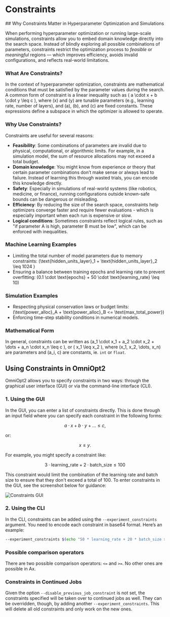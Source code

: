 # Constraints
<!-- What are Constraints and how to use them? -->
<div id="toc"></div>
## Why Constraints Matter in Hyperparameter Optimization and Simulations

When performing hyperparameter optimization or running large-scale simulations, constraints allow you to embed domain knowledge directly into the search space. Instead of blindly exploring all possible combinations of parameters, constraints restrict the optimization process to *feasible* or *meaningful* regions — which improves efficiency, avoids invalid configurations, and reflects real-world limitations.

### What Are Constraints?

In the context of hyperparameter optimization, constraints are mathematical conditions that must be satisfied by the parameter values during the search. A common form of constraint is a linear inequality such as \( a \cdot x + b \cdot y \leq c \), where \(x\) and \(y\) are tunable parameters (e.g., learning rate, number of layers), and \(a\), \(b\), and \(c\) are fixed constants. These expressions define a subspace in which the optimizer is allowed to operate.

### Why Use Constraints?

Constraints are useful for several reasons:

- **Feasibility**: Some combinations of parameters are invalid due to physical, computational, or algorithmic limits. For example, in a simulation model, the sum of resource allocations may not exceed a total budget.
- **Domain knowledge**: You might know from experience or theory that certain parameter combinations don’t make sense or always lead to failure. Instead of learning this through wasted trials, you can encode this knowledge directly.
- **Safety**: Especially in simulations of real-world systems (like robotics, medicine, or finance), running configurations outside known-safe bounds can be dangerous or misleading.
- **Efficiency**: By reducing the size of the search space, constraints help optimizers converge faster and require fewer evaluations - which is especially important when each run is expensive or slow.
- **Logical conditions**: Sometimes constraints reflect logical rules, such as "if parameter A is high, parameter B must be low", which can be enforced with inequalities.

### Machine Learning Examples

- Limiting the total number of model parameters due to memory constraints: \(\text{hidden_units_layer}_1 + \text{hidden_units_layer}_2 \leq 1024 \)
- Ensuring a balance between training epochs and learning rate to prevent overfitting: \(0.1 \cdot \text{epochs} + 50 \cdot \text{learning_rate} \leq 10\)

### Simulation Examples

- Respecting physical conservation laws or budget limits: \(\text{power_alloc}_A + \text{power_alloc}_B <= \text{max_total_power}\)
- Enforcing time-step stability conditions in numerical models.

### Mathematical Form

In general, constraints can be written as \(a_1 \cdot x_1 + a_2 \cdot x_2 + \dots + a_n \cdot x_n \leq c \), or \( x_1 \leq x_2 \), where \(x_1, x_2, \dots, x_n\) are parameters and \(a_i, c\) are constants, ie. `int` or `float`.

## Using Constraints in OmniOpt2

OmniOpt2 allows you to specify constraints in two ways: through the graphical user interface (GUI) or via the command-line interface (CLI).

### 1. Using the GUI

In the GUI, you can enter a list of constraints directly. This is done through an input field where you can specify each constraint in the following forms:

$$
a \cdot x + b \cdot y + \dots \leq c,
$$

or:

$$
x \leq y.
$$

For example, you might specify a constraint like:

$$
3 \cdot \text{learning_rate} + 2 \cdot \text{batch_size} \leq 100
$$

This constraint would limit the combination of the learning rate and batch size to ensure that they don't exceed a total of 100. To enter constraints in the GUI, see the screenshot below for guidance:

<img alt="Constraints GUI" data-lightsrc="imgs/constraints_light.png" data-darksrc="imgs/constraints_dark.png" /><br>

### 2. Using the CLI

In the CLI, constraints can be added using the `--experiment_constraints` argument. You need to encode each constraint in base64 format. Here’s an example:

```bash
--experiment_constraints $(echo "50 * learning_rate + 20 * batch_size >= 1000" | base64 -w0) $(echo "100 * learning_rate + 200 * num_layers >= 500" | base64 -w0)
```

### Possible comparison operators

There are two possible comparison operators: `<=` and `>=`. No other ones are possible in Ax.

### Constraints in Continued Jobs

Given the option `--disable_previous_job_constraint` is not set, the constraints specified will be taken over to continued jobs as well. They can be overridden, though, by adding another `--experiment_constraints`. This will delete all old constraints and only work on the new ones.
